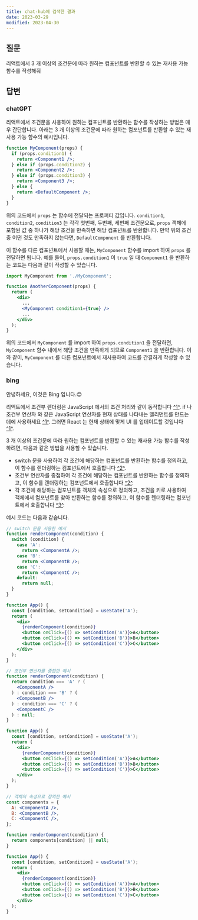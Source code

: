 ```yaml
---
title: chat-hub에 검색한 결과
date: 2023-03-29
modified: 2023-04-30
---
```


## 질문

리액트에서 3 개 이상의 조건문에 따라 원하는 컴포넌트를 반환할 수 있는 재사용 가능 함수를 작성해줘

## 답변

### chatGPT

리액트에서 조건문을 사용하여 원하는 컴포넌트를 반환하는 함수를 작성하는 방법은 매우 간단합니다. 아래는 3 개 이상의 조건문에 따라 원하는 컴포넌트를 반환할 수 있는 재사용 가능 함수의 예시입니다.

```jsx
function MyComponent(props) {
  if (props.condition1) {
    return <Component1 />;
  } else if (props.condition2) {
    return <Component2 />;
  } else if (props.condition3) {
    return <Component3 />;
  } else {
    return <DefaultComponent />;
  }
}
```

위의 코드에서 `props` 는 함수에 전달되는 프로퍼티 값입니다. `condition1`, `condition2`, `condition3` 는 각각 첫번째, 두번째, 세번째 조건문으로, `props` 객체에 포함된 값 중 하나가 해당 조건을 만족하면 해당 컴포넌트를 반환합니다. 만약 위의 조건 중 어떤 것도 만족하지 않는다면, `DefaultComponent` 를 반환합니다.

이 함수를 다른 컴포넌트에서 사용할 때는, `MyComponent` 함수를 import 하여 `props` 를 전달하면 됩니다. 예를 들어, `props.condition1` 이 `true` 일 때 `Component1` 을 반환하는 코드는 다음과 같이 작성할 수 있습니다.

```jsx
import MyComponent from './MyComponent';

function AnotherComponent(props) {
  return (
    <div>
      ...
      <MyComponent condition1={true} />
      ...
    </div>
  );
}
```

위의 코드에서 `MyComponent` 를 import 하여 `props.condition1` 을 전달하면, `MyComponent` 함수 내에서 해당 조건을 만족하게 되므로 `Component1` 을 반환합니다. 이와 같이, `MyComponent` 를 다른 컴포넌트에서 재사용하여 코드를 간결하게 작성할 수 있습니다.

### bing

[1]: https://ko.reactjs.org/docs/conditional-rendering.html ' 조건부 렌더링–React'
[2]: https://react.vlpt.us/basic/06-conditional-rendering.html '6. 조건부 렌더링 · GitBook'
[3]: https://medium.com/vingle-tech-blog/react-%EB%A0%8C%EB%8D%94%EB%A7%81-%EC%9D%B4%ED%95%B4%ED%95%98%EA%B8%B0-f255d6569849 'React 렌더링 이해 및 최적화 (With Hook). React 의 렌더링 과정과 잘못된 시나리오로 인하여 이른 최적화하는 ...'

안녕하세요, 이것은 Bing 입니다.😊

리액트에서 조건부 렌더링은 JavaScript 에서의 조건 처리와 같이 동작합니다 [^1^][1]. if 나 조건부 연산자 와 같은 JavaScript 연산자를 현재 상태를 나타내는 엘리먼트를 만드는 데에 사용하세요 [^1^][1]. 그러면 React 는 현재 상태에 맞게 UI 를 업데이트할 것입니다 [^1^][1].

3 개 이상의 조건문에 따라 원하는 컴포넌트를 반환할 수 있는 재사용 가능 함수를 작성하려면, 다음과 같은 방법을 사용할 수 있습니다.

- switch 문을 사용하여 각 조건에 해당하는 컴포넌트를 반환하는 함수를 정의하고, 이 함수를 렌더링하는 컴포넌트에서 호출합니다 [^2^][2].
- 조건부 연산자를 중첩하여 각 조건에 해당하는 컴포넌트를 반환하는 함수를 정의하고, 이 함수를 렌더링하는 컴포넌트에서 호출합니다 [^2^][2].
- 각 조건에 해당하는 컴포넌트를 객체의 속성으로 정의하고, 조건을 키로 사용하여 객체에서 컴포넌트를 찾아 반환하는 함수를 정의하고, 이 함수를 렌더링하는 컴포넌트에서 호출합니다 [^3^][3].

예시 코드는 다음과 같습니다.

```jsx
// switch 문을 사용한 예시
function renderComponent(condition) {
  switch (condition) {
    case 'A':
      return <ComponentA />;
    case 'B':
      return <ComponentB />;
    case 'C':
      return <ComponentC />;
    default:
      return null;
  }
}

function App() {
  const [condition, setCondition] = useState('A');
  return (
    <div>
      {renderComponent(condition)}
      <button onClick={() => setCondition('A')}>A</button>
      <button onClick={() => setCondition('B')}>B</button>
      <button onClick={() => setCondition('C')}>C</button>
    </div>
  );
}
```

```jsx
// 조건부 연산자를 중첩한 예시
function renderComponent(condition) {
  return condition === 'A' ? (
    <ComponentA />
  ) : condition === 'B' ? (
    <ComponentB />
  ) : condition === 'C' ? (
    <ComponentC />
  ) : null;
}

function App() {
  const [condition, setCondition] = useState('A');
  return (
    <div>
      {renderComponent(condition)}
      <button onClick={() => setCondition('A')}>A</button>
      <button onClick={() => setCondition('B')}>B</button>
      <button onClick={() => setCondition('C')}>C</button>
    </div>
  );
}
```

```jsx
// 객체의 속성으로 정의한 예시
const components = {
  A: <ComponentA />,
  B: <ComponentB />,
  C: <ComponentC />,
};

function renderComponent(condition) {
  return components[condition] || null;
}

function App() {
  const [condition, setCondition] = useState('A');
  return (
    <div>
      {renderComponent(condition)}
      <button onClick={() => setCondition('A')}>A</button>
      <button onClick={() => setCondition('B')}>B</button>
      <button onClick={() => setCondition('C')}>C</button>
    </div>
  );
}
```
